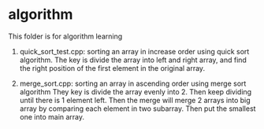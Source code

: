 # algorithm
This folder is for algorithm learning

1. quick_sort_test.cpp: sorting an array in increase order using quick sort algorithm.
The key is divide the array into left and right array, and find the right position of the first element in the original array.

2. merge_sort.cpp: sorting an array in ascending order using merge sort algorithm
They key is divide the array evenly into 2. Then keep dividing until there is 1 element left.
Then the merge will merge 2 arrays into big array by comparing each element in two subarray.
Then put the smallest one into main array.
